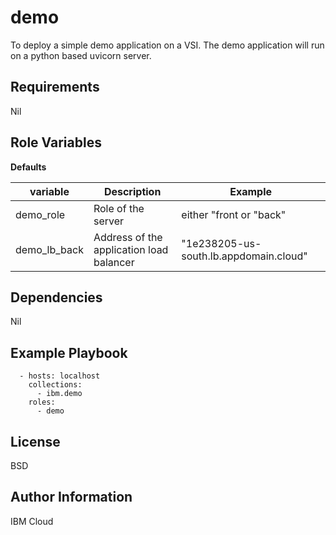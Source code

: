 demo
=========

To deploy a simple demo application on a VSI. The demo application will run on a python based uvicorn server.

Requirements
------------

Nil

Role Variables
--------------

**Defaults**

| variable        | Description                              | Example                   |
| --------------- | ---------------------------------------- | ------------------------- |
| demo_role      | Role of the server        | either "front or "back" |
| demo_lb_back     | Address of the application load balancer   | "1e238205-us-south.lb.appdomain.cloud" |

Dependencies
------------

Nil

Example Playbook
----------------
```
  - hosts: localhost
    collections:
      - ibm.demo
    roles:
      - demo
```
License
-------

BSD

Author Information
------------------

IBM Cloud
